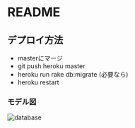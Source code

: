 # README

## デプロイ方法
* masterにマージ
* git push heroku master
* heroku run rake db:migrate (必要なら)
* heroku restart

### モデル図
![database](https://user-images.githubusercontent.com/25413821/39027614-b6b38054-448d-11e8-88d6-aa6cc30dfb82.png)
